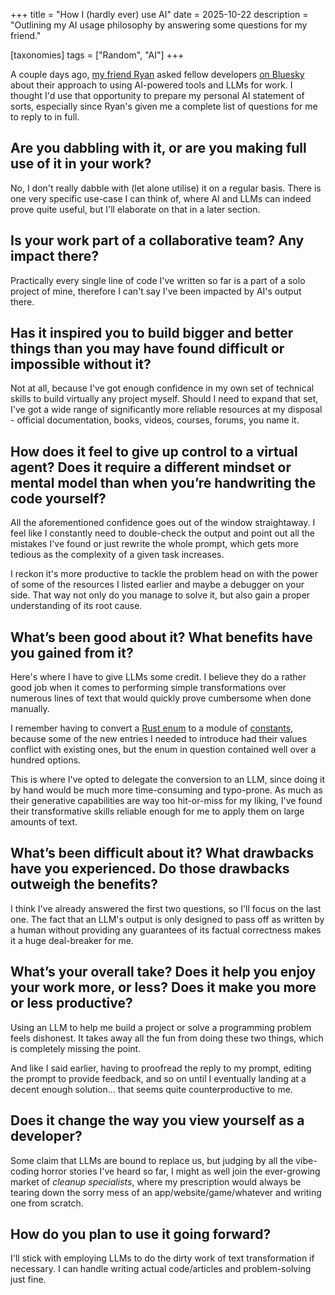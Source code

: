 +++
title = "How I (hardly ever) use AI"
date = 2025-10-22
description = "Outlining my AI usage philosophy by answering some questions for my friend."

[taxonomies]
tags = ["Random", "AI"]
+++

A couple days ago, [my friend Ryan](https://ryantrimble.com) asked fellow developers [on Bluesky](https://bsky.app/profile/ryantrimble.com/post/3m3n2vopg322g) about their approach to using AI-powered tools and LLMs for work. I thought I'd use that opportunity to prepare my personal AI statement of sorts, especially since Ryan's given me a complete list of questions for me to reply to in full.

## Are you dabbling with it, or are you making full use of it in your work?

No, I don't really dabble with (let alone utilise) it on a regular basis. There is one very specific use-case I can think of, where AI and LLMs can indeed prove quite useful, but I'll elaborate on that in a later section.

## Is your work part of a collaborative team? Any impact there?

Practically every single line of code I've written so far is a part of a solo project of mine, therefore I can't say I've been impacted by AI's output there.

## Has it inspired you to build bigger and better things than you may have found difficult or impossible without it?

Not at all, because I've got enough confidence in my own set of technical skills to build virtually any project myself. Should I need to expand that set, I've got a wide range of significantly more reliable resources at my disposal - official documentation, books, videos, courses, forums, you name it.

## How does it feel to give up control to a virtual agent? Does it require a different mindset or mental model than when you’re handwriting the code yourself?

All the aforementioned confidence goes out of the window straightaway. I feel like I constantly need to double-check the output and point out all the mistakes I've found or just rewrite the whole prompt, which gets more tedious as the complexity of a given task increases.

I reckon it's more productive to tackle the problem head on with the power of some of the resources I listed earlier and maybe a debugger on your side. That way not only do you manage to solve it, but also gain a proper understanding of its root cause.

## What’s been good about it? What benefits have you gained from it?

Here's where I have to give LLMs some credit. I believe they do a rather good job when it comes to performing simple transformations over numerous lines of text that would quickly prove cumbersome when done manually.

I remember having to convert a [Rust enum](https://doc.rust-lang.org/rust-by-example/custom_types/enum.html) to a module of [constants](https://doc.rust-lang.org/rust-by-example/custom_types/constants.html), because some of the new entries I needed to introduce had their values conflict with existing ones, but the enum in question contained well over a hundred options.

This is where I've opted to delegate the conversion to an LLM, since doing it by hand would be much more time-consuming and typo-prone. As much as their generative capabilities are way too hit-or-miss for my liking, I've found their transformative skills reliable enough for me to apply them on large amounts of text.

## What’s been difficult about it? What drawbacks have you experienced. Do those drawbacks outweigh the benefits?

I think I've already answered the first two questions, so I'll focus on the last one. The fact that an LLM's output is only designed to pass off as written by a human without providing any guarantees of its factual correctness makes it a huge deal-breaker for me.

## What’s your overall take? Does it help you enjoy your work more, or less? Does it make you more or less productive?

Using an LLM to help me build a project or solve a programming problem feels dishonest. It takes away all the fun from doing these two things, which is completely missing the point.

And like I said earlier, having to proofread the reply to my prompt, editing the prompt to provide feedback, and so on until I eventually landing at a decent enough solution... that seems quite counterproductive to me.

## Does it change the way you view yourself as a developer?

Some claim that LLMs are bound to replace us, but judging by all the vibe-coding horror stories I've heard so far, I might as well join the ever-growing market of _cleanup specialists_, where my prescription would always be tearing down the sorry mess of an app/website/game/whatever and writing one from scratch.

## How do you plan to use it going forward?

I'll stick with employing LLMs to do the dirty work of text transformation if necessary. I can handle writing actual code/articles and problem-solving just fine.
